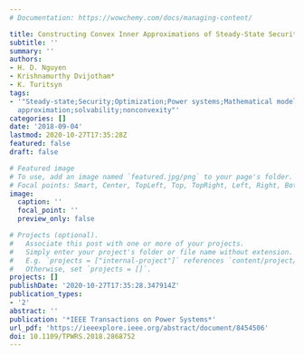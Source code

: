 ```yaml
---
# Documentation: https://wowchemy.com/docs/managing-content/

title: Constructing Convex Inner Approximations of Steady-State Security Regions
subtitle: ''
summary: ''
authors:
- H. D. Nguyen
- Krishnamurthy Dvijotham*
- K. Turitsyn
tags:
- '"Steady-state;Security;Optimization;Power systems;Mathematical model;Jacobian matrices;Uncertainty;Feasibility;OPF;inner
  approximation;solvability;nonconvexity"'
categories: []
date: '2018-09-04'
lastmod: 2020-10-27T17:35:28Z
featured: false
draft: false

# Featured image
# To use, add an image named `featured.jpg/png` to your page's folder.
# Focal points: Smart, Center, TopLeft, Top, TopRight, Left, Right, BottomLeft, Bottom, BottomRight.
image:
  caption: ''
  focal_point: ''
  preview_only: false

# Projects (optional).
#   Associate this post with one or more of your projects.
#   Simply enter your project's folder or file name without extension.
#   E.g. `projects = ["internal-project"]` references `content/project/deep-learning/index.md`.
#   Otherwise, set `projects = []`.
projects: []
publishDate: '2020-10-27T17:35:28.347914Z'
publication_types:
- '2'
abstract: ''
publication: '*IEEE Transactions on Power Systems*'
url_pdf: 'https://ieeexplore.ieee.org/abstract/document/8454506'
doi: 10.1109/TPWRS.2018.2868752
---
```

